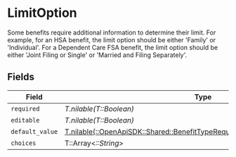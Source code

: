 # LimitOption

Some benefits require additional information to determine their limit. For example, for an HSA benefit, the limit option should be either 'Family' or 'Individual'. For a Dependent Care FSA benefit, the limit option should be either 'Joint Filing or Single' or 'Married and Filing Separately'.


## Fields

| Field                                                                                                                                                    | Type                                                                                                                                                     | Required                                                                                                                                                 | Description                                                                                                                                              |
| -------------------------------------------------------------------------------------------------------------------------------------------------------- | -------------------------------------------------------------------------------------------------------------------------------------------------------- | -------------------------------------------------------------------------------------------------------------------------------------------------------- | -------------------------------------------------------------------------------------------------------------------------------------------------------- |
| `required`                                                                                                                                               | *T.nilable(T::Boolean)*                                                                                                                                  | :heavy_minus_sign:                                                                                                                                       | N/A                                                                                                                                                      |
| `editable`                                                                                                                                               | *T.nilable(T::Boolean)*                                                                                                                                  | :heavy_minus_sign:                                                                                                                                       | N/A                                                                                                                                                      |
| `default_value`                                                                                                                                          | [T.nilable(::OpenApiSDK::Shared::BenefitTypeRequirementsLimitOptionDefaultValue)](../../models/shared/benefittyperequirementslimitoptiondefaultvalue.md) | :heavy_minus_sign:                                                                                                                                       | N/A                                                                                                                                                      |
| `choices`                                                                                                                                                | T::Array<*::String*>                                                                                                                                     | :heavy_minus_sign:                                                                                                                                       | N/A                                                                                                                                                      |